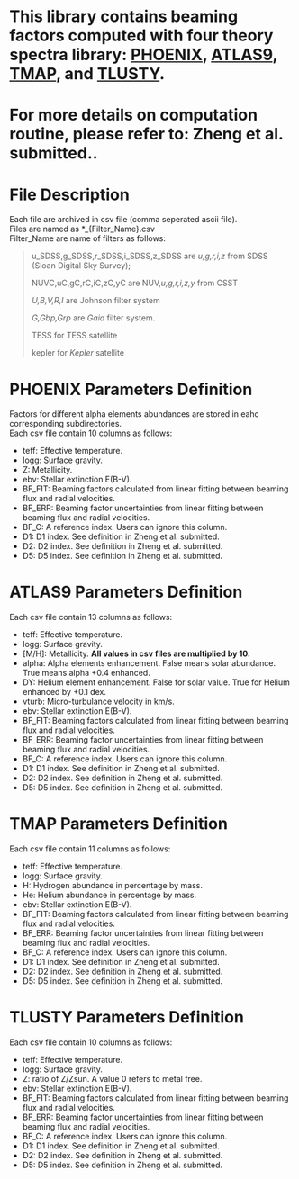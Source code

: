 # This library contains beaming factors computed with four theory spectra library: [PHOENIX](https://phoenix.astro.physik.uni-goettingen.de/?page_id=15), [ATLAS9](https://wwwuser.oats.inaf.it/fiorella.castelli/grids.html), [TMAP](http://astro.uni-tuebingen.de/~rauch/TMAF/flux_H+He.html), and [TLUSTY](http://svo2.cab.inta-csic.es/theory/newov2/index.php?models=tlusty_mergedbin).  
# For more details on computation routine, please refer to: Zheng et al. submitted..
# File Description
Each file are archived in csv file (comma seperated ascii file).  
Files are named as *_{Filter_Name}.csv  
Filter_Name are name of filters as follows:  
>    u_SDSS,g_SDSS,r_SDSS,i_SDSS,z_SDSS are *u,g,r,i,z* from SDSS (Sloan Digital Sky Survey);
> 
>    NUVC,uC,gC,rC,iC,zC,yC are NUV,*u,g,r,i,z,y* from CSST
>
>    *U,B,V,R,I* are Johnson filter system
>
>    *G,Gbp,Grp* are *Gaia* filter system.
> 
> TESS for TESS satellite
>
> kepler for *Kepler* satellite
# PHOENIX Parameters Definition  
Factors for different alpha elements abundances are stored in eahc corresponding subdirectories.  
Each csv file contain 10 columns as follows:
- teff: Effective temperature.  
- logg: Surface gravity.  
- Z: Metallicity.  
- ebv: Stellar extinction E(B-V).  
- BF_FIT: Beaming factors calculated from linear fitting between beaming flux and radial velocities.  
- BF_ERR: Beaming factor uncertainties from linear fitting between beaming flux and radial velocities.
- BF_C: A reference index. Users can ignore this column.
- D1: D1 index. See definition in Zheng et al. submitted. 
- D2: D2 index. See definition in Zheng et al. submitted.
- D5: D5 index. See definition in Zheng et al. submitted.
# ATLAS9 Parameters Definition
Each csv file contain 13 columns as follows:
- teff: Effective temperature.  
- logg: Surface gravity. 
- [M/H]: Metallicity. **All values in csv files are multiplied by 10.**
- alpha: Alpha elements enhancement. False means solar abundance. True means alpha +0.4 enhanced.
- DY: Helium element enhancement. False for solar value. True for Helium enhanced by +0.1 dex. 
- vturb: Micro-turbulance velocity in km/s.
- ebv: Stellar extinction E(B-V).  
- BF_FIT: Beaming factors calculated from linear fitting between beaming flux and radial velocities.  
- BF_ERR: Beaming factor uncertainties from linear fitting between beaming flux and radial velocities.
- BF_C: A reference index. Users can ignore this column.
- D1: D1 index. See definition in Zheng et al. submitted. 
- D2: D2 index. See definition in Zheng et al. submitted.
- D5: D5 index. See definition in Zheng et al. submitted.
# TMAP Parameters Definition
Each csv file contain 11 columns as follows:
- teff: Effective temperature.  
- logg: Surface gravity.
- H: Hydrogen abundance in percentage by mass.
- He:	Helium abundance in percentage by mass.
- ebv: Stellar extinction E(B-V).  
- BF_FIT: Beaming factors calculated from linear fitting between beaming flux and radial velocities.  
- BF_ERR: Beaming factor uncertainties from linear fitting between beaming flux and radial velocities.
- BF_C: A reference index. Users can ignore this column.
- D1: D1 index. See definition in Zheng et al. submitted. 
- D2: D2 index. See definition in Zheng et al. submitted.
- D5: D5 index. See definition in Zheng et al. submitted.
# TLUSTY Parameters Definition
Each csv file contain 10 columns as follows:
- teff: Effective temperature.  
- logg: Surface gravity.
- Z: ratio of Z/Zsun. A value 0 refers to metal free.
- ebv: Stellar extinction E(B-V).  
- BF_FIT: Beaming factors calculated from linear fitting between beaming flux and radial velocities.  
- BF_ERR: Beaming factor uncertainties from linear fitting between beaming flux and radial velocities.
- BF_C: A reference index. Users can ignore this column.
- D1: D1 index. See definition in Zheng et al. submitted. 
- D2: D2 index. See definition in Zheng et al. submitted.
- D5: D5 index. See definition in Zheng et al. submitted.
